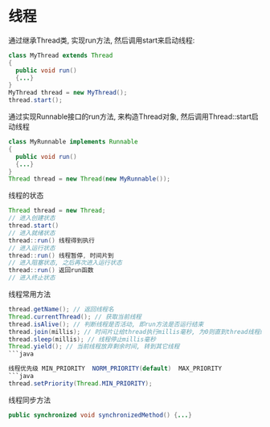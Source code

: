 # 线程

通过继承Thread类, 实现run方法, 然后调用start来启动线程:
```java
class MyThread extends Thread
{
  public void run()
  {...}
}
MyThread thread = new MyThread();
thread.start();
```

通过实现Runnable接口的run方法, 来构造Thread对象, 然后调用Thread::start启动线程
```java
class MyRunnable implements Runnable
{
  public void run()
  {...}
}
Thread thread = new Thread(new MyRunnable());
```


线程的状态
```java
Thread thread = new Thread;
// 进入创建状态
thread.start()
// 进入就绪状态
thread::run() 线程得到执行
// 进入运行状态
thread::run() 线程暂停, 时间片到
// 进入阻塞状态, 之后再次进入运行状态
thread::run() 返回run函数
// 进入终止状态
```


线程常用方法
```java
thread.getName(); // 返回线程名
Thread.currentThread(); // 获取当前线程
thread.isAlive(); // 判断线程是否活动, 即run方法是否运行结束
thread.join(millis); // 时间片让给thread执行millis毫秒, 为0则直到thread线程结束再向下执行
thread.sleep(millis); // 线程停止millis毫秒
Thread.yield(); // 当前线程放弃剩余时间, 转到其它线程
```java

线程优先级 MIN_PRIORITY  NORM_PRIORITY(default)  MAX_PRIORITY
```java
thread.setPriority(Thread.MIN_PRIORITY);
```

线程同步方法
```java
public synchronized void synchronizedMethod() {...}
```

